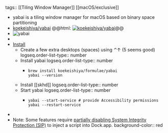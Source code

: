 tags:: [[Tiling Window Manager]] [[macOS/exclusive]]

- yabai is a tiling window manager for macOS based on binary space partitioning
- [koekeishiya/yabai](https://github.com/koekeishiya/yabai)
  @@html: <a href="https://github.com/koekeishiya/yabai/"><img src="https://github-readme-stats-astronomer.vercel.app/api/pin/?username=koekeishiya&repo=yabai&theme=tokyonight" alt="koekeishiya/yabai"/></a>@@
- ![yabai](https://raw.githubusercontent.com/koekeishiya/yabai/master/assets/screenshot.png)
-
- [Install](https://github.com/koekeishiya/yabai/wiki/Installing-yabai-(latest-release))
	- Create a few extra desktops (spaces) using ⌃↑ (5 seems good)
	  logseq.order-list-type:: number
	- Install yabai
	  logseq.order-list-type:: number
		- ```shell
		  brew install koekeishiya/formulae/yabai
		  yabai --version
		  ```
	- Install [[skhd]]
	  logseq.order-list-type:: number
	- Start yabai
	  logseq.order-list-type:: number
		- ```shell
		  yabai --start-service # provide Accessibility permissions
		  yabai --restart-service
		  ```
-
- Note: Some features require [partially disabling System Integrity Protection (SIP)](https://github.com/koekeishiya/yabai/wiki/Disabling-System-Integrity-Protection) to inject a script into Dock.app.
  background-color:: red